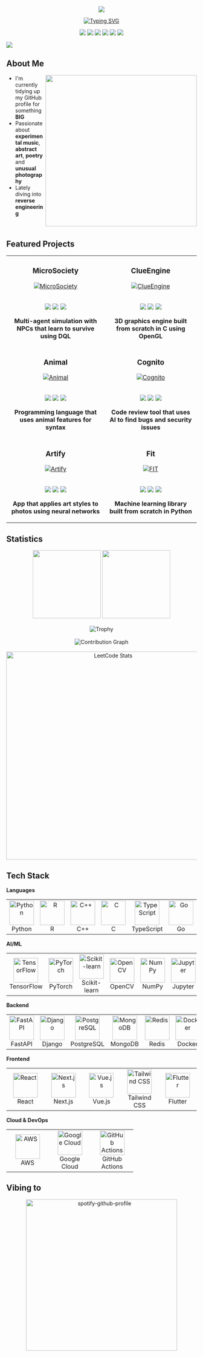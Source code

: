 <div align="center">

<img src="https://user-images.githubusercontent.com/73097560/115834477-dbab4500-a447-11eb-908a-139a6edaec5c.gif">

[![Typing SVG](https://readme-typing-svg.demolab.com?font=Cascadia+Code&weight=700&size=23&duration=3000&pause=500&color=2497F7&center=true&vCenter=true&width=435&lines=Hello+World+c%3A;Creating+creative%2Fcrazy+projects;Machine+Learning+and+AI;Computer+Graphics;Software+Engineering)](https://git.io/typing-svg)

</div>

<p align="center">
  <a href="https://www.linkedin.com/in/łukasz-bielaszewski/"><img src="https://img.shields.io/badge/LinkedIn-0077B5?style=for-the-badge&logo=linkedIn&logoColor=white" /></a>
  <a href="https://www.kaggle.com/cluesec"><img src="https://img.shields.io/badge/Kaggle-20BEFF?style=for-the-badge&logo=kaggle&logoColor=white" /></a>
  <a href="https://leetcode.com/clues3c"><img src="https://img.shields.io/badge/LeetCode-FFA116?style=for-the-badge&logo=leetcode&logoColor=black" /></a>
  <a href="https://instagram.com/hyperpellucid"><img src="https://img.shields.io/badge/Instagram-E4405F?style=for-the-badge&logo=instagram&logoColor=white" /></a>
  <a href="https://www.last.fm/user/ClueSec"><img src="https://img.shields.io/badge/Last.fm-D51007?style=for-the-badge&logo=lastdotfm&logoColor=white" /></a>
  <a href="mailto:lukaszbielaszewskibiz@gmail.com"><img src="https://img.shields.io/badge/Email-D14836?style=for-the-badge&logo=gmail&logoColor=white" /></a>
</p>

<img src="https://user-images.githubusercontent.com/73097560/115834477-dbab4500-a447-11eb-908a-139a6edaec5c.gif">


## About Me

<img align="right" width="400" src="https://github.com/user-attachments/assets/dfe5cf58-7cc5-46cc-beed-f4a233478b10">

- I'm currently tidying up my GitHub profile for something **BIG**
- Passionate about **experimental music**, **abstract art**, **poetry** and **unusual photography** 
- Lately diving into **reverse engineering** 

<br clear="right"/>

## Featured Projects

<table>
  <tr>
    <td width="20%">
      <h3 align="center">MicroSociety</h3>
      <div align="center">  
        <a href="https://github.com/Klus3kk/microsociety" target="_blank">
          <img src="https://github-readme-stats.vercel.app/api/pin/?username=Klus3kk&repo=microsociety&theme=tokyonight&hide_border=true" alt="MicroSociety" />
        </a>
        <br><br>
        <p>
          <img src="https://img.shields.io/badge/C++-00599C?style=flat-square&logo=cplusplus&logoColor=white" />
          <img src="https://img.shields.io/badge/AI-FF6F61?style=flat-square&logo=tensorflow&logoColor=white" />
          <img src="https://img.shields.io/badge/RL-8B5CF6?style=flat-square&logo=openai&logoColor=white" />
        </p>
        <p><strong>Multi-agent simulation with NPCs that learn to survive using DQL</strong></p>
      </div>
    </td>
    <td width="20%">
      <h3 align="center">ClueEngine</h3>
      <div align="center">
        <a href="https://github.com/Klus3kk/clueengine" target="_blank">
          <img src="https://github-readme-stats.vercel.app/api/pin/?username=Klus3kk&repo=clueengine&theme=tokyonight&hide_border=true" alt="ClueEngine" />
        </a>
        <br><br>
        <p>
          <img src="https://img.shields.io/badge/C-00599C?style=flat-square&logo=c&logoColor=white" />
          <img src="https://img.shields.io/badge/OpenGL-5586A4?style=flat-square&logo=opengl&logoColor=white" />
          <img src="https://img.shields.io/badge/3D-FF4154?style=flat-square&logo=unity&logoColor=white" />
        </p>
        <p><strong>3D graphics engine built from scratch in C using OpenGL</strong></p>
      </div>
    </td>
  </tr>
  <tr>
    <td width="20%">
      <h3 align="center">Animal</h3>
      <div align="center">
        <a href="https://github.com/animal-lang/animal" target="_blank">
          <img src="https://github-readme-stats.vercel.app/api/pin/?username=animal-lang&repo=animal&theme=tokyonight&hide_border=true" alt="Animal" />
        </a>
        <br><br>
        <p>
          <img src="https://img.shields.io/badge/Go-00ADD8?style=flat-square&logo=go&logoColor=white" />
          <img src="https://img.shields.io/badge/Compiler-4B32C3?style=flat-square&logo=llvm&logoColor=white" />
          <img src="https://img.shields.io/badge/WASM-654FF0?style=flat-square&logo=webassembly&logoColor=white" />
        </p>
        <p><strong>Programming language that uses animal features for syntax</strong></p>
      </div>
    </td>
    <td width="20%">
      <h3 align="center">Cognito</h3>
      <div align="center">
        <a href="https://github.com/Klus3kk/cognito" target="_blank">
          <img src="https://github-readme-stats.vercel.app/api/pin/?username=Klus3kk&repo=cognito&theme=tokyonight&hide_border=true" alt="Cognito" />
        </a>
        <br><br>
        <p>
          <img src="https://img.shields.io/badge/Python-3776AB?style=flat-square&logo=python&logoColor=white" />
          <img src="https://img.shields.io/badge/Transformers-FF6F61?style=flat-square&logo=huggingface&logoColor=white" />
          <img src="https://img.shields.io/badge/Security-2EA44F?style=flat-square&logo=springsecurity&logoColor=white" />
        </p>
        <p><strong>Code review tool that uses AI to find bugs and security issues</strong></p>
      </div>
    </td>
  </tr>
  <tr>
    <td width="20%">
      <h3 align="center">Artify</h3>
      <div align="center">
        <a href="https://github.com/Klus3kk/artify" target="_blank">
          <img src="https://github-readme-stats.vercel.app/api/pin/?username=Klus3kk&repo=artify&theme=tokyonight&hide_border=true" alt="Artify" />
        </a>
        <br><br>
        <p>
          <img src="https://img.shields.io/badge/Python-3776AB?style=flat-square&logo=python&logoColor=white" />
          <img src="https://img.shields.io/badge/PyTorch-EE4C2C?style=flat-square&logo=pytorch&logoColor=white" />
          <img src="https://img.shields.io/badge/React-61DAFB?style=flat-square&logo=react&logoColor=black" />
        </p>
        <p><strong>App that applies art styles to photos using neural networks</strong></p>
      </div>
    </td>
    <td width="20%">
      <h3 align="center">Fit</h3>
      <div align="center">
        <a href="https://github.com/Klus3kk/fit" target="_blank">
          <img src="https://github-readme-stats.vercel.app/api/pin/?username=Klus3kk&repo=fit&theme=tokyonight&hide_border=true" alt="FIT" />
        </a>
        <br><br>
        <p>
          <img src="https://img.shields.io/badge/Python-3776AB?style=flat-square&logo=python&logoColor=white" />
          <img src="https://img.shields.io/badge/NumPy-013243?style=flat-square&logo=numpy&logoColor=white" />
          <img src="https://img.shields.io/badge/ML-FF6F61?style=flat-square&logo=tensorflow&logoColor=white" />
        </p>
        <p><strong>Machine learning library built from scratch in Python</strong></p>
      </div>
    </td>
  </tr>
</table>

## Statistics

<div align="center">
  <img height="180em" src="https://github-readme-stats.vercel.app/api?username=Klus3kk&show_icons=true&theme=tokyonight&include_all_commits=true&count_private=true&hide_border=true"/>
  <img height="180em" src="https://github-readme-stats.vercel.app/api/top-langs/?username=Klus3kk&layout=compact&langs_count=8&theme=tokyonight&hide_border=true&hide=jupyter%20notebook,html"/>
</div>

<br>

<div align="center">
  <img src="https://github-profile-trophy.vercel.app/?username=Klus3kk&theme=tokyonight&no-frame=true&row=1&column=7" alt="Trophy" />
</div>

<br>

<div align="center">
  <img src="https://github-readme-activity-graph.vercel.app/graph?username=Klus3kk&theme=tokyo-night&hide_border=true&area=true" alt="Contribution Graph" />
</div>

<br>

<div align="center">
  <img src="https://leetcard.jacoblin.cool/Clu3sec?theme=dark&font=Fira%20Code&ext=contest" alt="LeetCode Stats" width="550" />
</div>

## Tech Stack 

**Languages**

<table align="center">
  <tr>
    <td align="center" width="96">
      <img src="https://techstack-generator.vercel.app/python-icon.svg" alt="Python" width="65" height="65" />
      <br>Python
    </td>
    <td align="center" width="96">
      <img src="https://skillicons.dev/icons?i=r" alt="R" width="65" height="65" />
      <br>R
    </td>
    <td align="center" width="96">
      <img src="https://techstack-generator.vercel.app/cpp-icon.svg" alt="C++" width="65" height="65" />
      <br>C++
    </td>
    <td align="center" width="96">
      <img src="https://skillicons.dev/icons?i=c" alt="C" width="65" height="65" />
      <br>C
    </td>
    <td align="center" width="96">
      <img src="https://techstack-generator.vercel.app/ts-icon.svg" alt="TypeScript" width="65" height="65" />
      <br>TypeScript
    </td>
    <td align="center" width="96">
      <img src="https://skillicons.dev/icons?i=go" alt="Go" width="65" height="65" />
      <br>Go
    </td>
    <td align="center" width="96">
      <img src="https://skillicons.dev/icons?i=rust" alt="Rust" width="65" height="65" />
      <br>Rust
    </td>
  </tr>
</table>

**AI/ML**

<table align="center">
  <tr>
    <td align="center" width="96">
      <img src="https://skillicons.dev/icons?i=tensorflow" alt="TensorFlow" width="65" height="65" />
      <br>TensorFlow
    </td>
    <td align="center" width="96">
      <img src="https://skillicons.dev/icons?i=pytorch" alt="PyTorch" width="65" height="65" />
      <br>PyTorch
    </td>
    <td align="center" width="96">
      <img src="https://skillicons.dev/icons?i=sklearn" alt="Scikit-learn" width="65" height="65" />
      <br>Scikit-learn
    </td>
    <td align="center" width="96">
      <img src="https://skillicons.dev/icons?i=opencv" alt="OpenCV" width="65" height="65" />
      <br>OpenCV
    </td>
    <td align="center" width="96">
      <img src="https://cdn.jsdelivr.net/gh/devicons/devicon/icons/numpy/numpy-original.svg" alt="NumPy" width="65" height="65" />
      <br>NumPy
    </td>
    <td align="center" width="96">
      <img src="https://cdn.jsdelivr.net/gh/devicons/devicon/icons/jupyter/jupyter-original.svg" alt="Jupyter" width="65" height="65" />
      <br>Jupyter
    </td>
  </tr>
</table>

**Backend**

<table align="center">
  <tr>
    <td align="center" width="96">
      <img src="https://skillicons.dev/icons?i=fastapi" alt="FastAPI" width="65" height="65" />
      <br>FastAPI
    </td>
    <td align="center" width="96">
      <img src="https://techstack-generator.vercel.app/django-icon.svg" alt="Django" width="65" height="65" />
      <br>Django
    </td>
    <td align="center" width="96">
      <img src="https://skillicons.dev/icons?i=postgresql" alt="PostgreSQL" width="65" height="65" />
      <br>PostgreSQL
    </td>
    <td align="center" width="96">
      <img src="https://skillicons.dev/icons?i=mongodb" alt="MongoDB" width="65" height="65" />
      <br>MongoDB
    </td>
    <td align="center" width="96">
      <img src="https://skillicons.dev/icons?i=redis" alt="Redis" width="65" height="65" />
      <br>Redis
    </td>
    <td align="center" width="96">
      <img src="https://techstack-generator.vercel.app/docker-icon.svg" alt="Docker" width="65" height="65" />
      <br>Docker
    </td>
    <td align="center" width="96">
      <img src="https://techstack-generator.vercel.app/kubernetes-icon.svg" alt="Kubernetes" width="65" height="65" />
      <br>Kubernetes
    </td>
  </tr>
</table>

**Frontend**

<table align="center">
  <tr>
    <td align="center" width="96">
      <img src="https://techstack-generator.vercel.app/react-icon.svg" alt="React" width="65" height="65" />
      <br>React
    </td>
    <td align="center" width="96">
      <img src="https://skillicons.dev/icons?i=nextjs" alt="Next.js" width="65" height="65" />
      <br>Next.js
    </td>
    <td align="center" width="96">
      <img src="https://skillicons.dev/icons?i=vue" alt="Vue.js" width="65" height="65" />
      <br>Vue.js
    </td>
    <td align="center" width="96">
      <img src="https://skillicons.dev/icons?i=tailwind" alt="Tailwind CSS" width="65" height="65" />
      <br>Tailwind CSS
    </td>
    <td align="center" width="96">
      <img src="https://skillicons.dev/icons?i=flutter" alt="Flutter" width="65" height="65" />
      <br>Flutter
    </td>
  </tr>
</table>

**Cloud & DevOps**

<table align="center">
  <tr>
    <td align="center" width="96">
      <img src="https://techstack-generator.vercel.app/aws-icon.svg" alt="AWS" width="65" height="65" />
      <br>AWS
    </td>
    <td align="center" width="96">
      <img src="https://skillicons.dev/icons?i=gcp" alt="Google Cloud" width="65" height="65" />
      <br>Google Cloud
    </td>
    <td align="center" width="96">
      <img src="https://skillicons.dev/icons?i=github" alt="GitHub Actions" width="65" height="65" />
      <br>GitHub Actions
    </td>
  </tr>
</table>

## Vibing to

<div align="center">
<a href="https://spotify-github-profile.kittinanx.com/api/view?uid=pqaq8cin2agtov173hfknkmpc&redirect=true">
 <img src="https://spotify-github-profile.kittinanx.com/api/view?uid=pqaq8cin2agtov173hfknkmpc&cover_image=true&theme=novatorem&show_offline=false&background_color=000000&interchange=true&bar_color=c061cb&bar_color_cover=true" alt="spotify-github-profile" width="400" />
</a>

</div>
